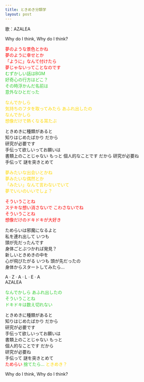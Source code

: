 ```yaml
---
title: ときめき分類学
layout: post
---
```

歌：AZALEA

<p>Why do I think, Why do I think?</p>

<p><font color="red">夢のような景色とかね<br />
夢のように幸せとか<br />
「ように」なんて付けたら<br />
夢じゃないってことなのです</font><br />
<font color="limegreen">むずかしい話はBGM<br />
好奇心の行方はどこ？<br />
その時浮かんだ名前は<br />
意外なひとだった</font></p>

<p><font color="gold">なんでかしら<br />
気持ちのフタを取ってみたら あふれ出したの<br />
なんでかしら<br />
想像だけで熱くなる耳たぶ</font></p>

<p>ときめきに種類があると<br />
知りはじめたばかり だから<br />
研究が必要です<br />
手伝って欲しいってお願いは<br />
書類上のことじゃない もっと
個人的なことです だから
研究が必要ね<br />
手伝って 謎を突きとめて</p>

<p><font color="gold">夢みたいな出会いとかね<br />
夢みたいな偶然とか<br />
「みたい」なんて言わないでいて<br />
夢でいいのいいでしょ？</font></p>

<p><font color="red">そういうことね<br />
ステキな想い消さないで こわさないでね<br />
そういうことね<br />
想像だけのドキドキが大好き</font></p>

<p>ためらいは邪魔になるよと<br />
私を連れ出して いつも<br />
頭が先だったんです<br />
身体ごとぶつかれば発見？<br />
新しいときめきの中を<br />
心が飛びたがる いつも
頭が先だったの<br />
身体からスタートしてみたら…</p>

<p>A · Z · A · L · E · A<br />
AZALEA</p>

<p><font color="limegreen">なんでかしら あふれ出したの<br />
そういうことね<br />
ドキドキは数え切れない</font></p>

<p>ときめきに種類があると<br />
知りはじめたばかり だから<br />
研究が必要です<br />
手伝って欲しいってお願いは<br />
書類上のことじゃない もっと<br />
個人的なことです だから<br />
研究が必要ね<br />
手伝って 謎を突きとめて<br />
<font color="red">ためらい</font> <font color="limegreen">捨てたら…</font> <font color="gold">ときめき？</font></p>

<p>Why do I think, Why do I think?</p>